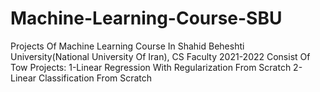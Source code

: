 # Machine-Learning-Course-SBU
Projects Of Machine Learning Course In Shahid Beheshti University(National University Of Iran), CS Faculty 2021-2022
Consist Of Tow Projects:
1-Linear Regression With Regularization From Scratch
2-Linear Classification From Scratch
